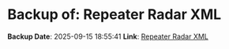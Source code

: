 # Backup of: Repeater Radar XML

**Backup Date**: 2025-09-15 18:55:41
**Link**: [Repeater Radar XML](https://przemienniki.net/export/radar.xml)
